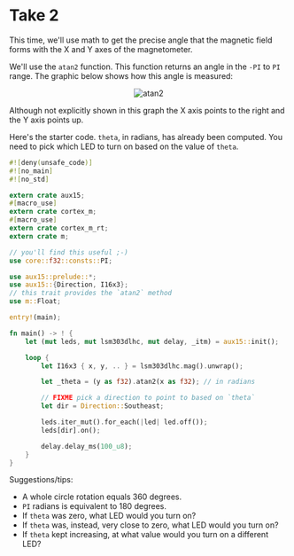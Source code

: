 # Take 2

This time, we'll use math to get the precise angle that the magnetic field forms with the X and Y
axes of the magnetometer.

We'll use the `atan2` function. This function returns an angle in the `-PI` to `PI` range. The
graphic below shows how this angle is measured:

<p align="center">
<img title="atan2" src="https://upload.wikimedia.org/wikipedia/commons/0/03/Atan2_60.svg">
</p>

Although not explicitly shown in this graph the X axis points to the right and the Y axis points up.

Here's the starter code. `theta`, in radians, has already been computed. You need to pick which LED
to turn on based on the value of `theta`.

``` rust
#![deny(unsafe_code)]
#![no_main]
#![no_std]

extern crate aux15;
#[macro_use]
extern crate cortex_m;
#[macro_use]
extern crate cortex_m_rt;
extern crate m;

// you'll find this useful ;-)
use core::f32::consts::PI;

use aux15::prelude::*;
use aux15::{Direction, I16x3};
// this trait provides the `atan2` method
use m::Float;

entry!(main);

fn main() -> ! {
    let (mut leds, mut lsm303dlhc, mut delay, _itm) = aux15::init();

    loop {
        let I16x3 { x, y, .. } = lsm303dlhc.mag().unwrap();

        let _theta = (y as f32).atan2(x as f32); // in radians

        // FIXME pick a direction to point to based on `theta`
        let dir = Direction::Southeast;

        leds.iter_mut().for_each(|led| led.off());
        leds[dir].on();

        delay.delay_ms(100_u8);
    }
}
```

Suggestions/tips:

- A whole circle rotation equals 360 degrees.
- `PI` radians is equivalent to 180 degrees.
- If `theta` was zero, what LED would you turn on?
- If `theta` was, instead, very close to zero, what LED would you turn on?
- If `theta` kept increasing, at what value would you turn on a different LED?
